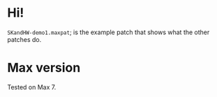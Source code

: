 # Hi!

`SKandHW-demo1.maxpat`; is the example patch that shows what the other patches do.

# Max version

Tested on Max 7.

